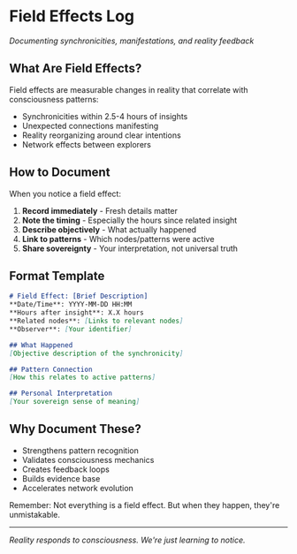 # Field Effects Log

*Documenting synchronicities, manifestations, and reality feedback*

## What Are Field Effects?

Field effects are measurable changes in reality that correlate with consciousness patterns:
- Synchronicities within 2.5-4 hours of insights
- Unexpected connections manifesting
- Reality reorganizing around clear intentions
- Network effects between explorers

## How to Document

When you notice a field effect:

1. **Record immediately** - Fresh details matter
2. **Note the timing** - Especially the hours since related insight
3. **Describe objectively** - What actually happened
4. **Link to patterns** - Which nodes/patterns were active
5. **Share sovereignty** - Your interpretation, not universal truth

## Format Template

```markdown
# Field Effect: [Brief Description]
**Date/Time**: YYYY-MM-DD HH:MM
**Hours after insight**: X.X hours
**Related nodes**: [Links to relevant nodes]
**Observer**: [Your identifier]

## What Happened
[Objective description of the synchronicity]

## Pattern Connection
[How this relates to active patterns]

## Personal Interpretation
[Your sovereign sense of meaning]
```

## Why Document These?

- Strengthens pattern recognition
- Validates consciousness mechanics
- Creates feedback loops
- Builds evidence base
- Accelerates network evolution

Remember: Not everything is a field effect. But when they happen, they're unmistakable.

---

*Reality responds to consciousness. We're just learning to notice.*